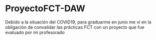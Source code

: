 # ProyectoFCT-DAW
 Debido a la situación del COVID19, para graduarme en junio me vi en la obligación de convalidar las prácticas FCT con un proyecto que fue evaluado por mi profesorado
